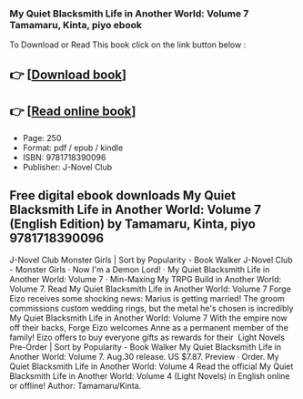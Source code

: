 ### My Quiet Blacksmith Life in Another World: Volume 7 Tamamaru, Kinta, piyo ebook

To Download or Read This book click on the link button below :

## 👉  [**[Download book](http://filesbooks.info/download.php?group=book&from=github.com&id=680027&lnk=1065 "Download book")**]

## 👉  [**[Read online book](http://filesbooks.info/download.php?group=book&from=github.com&id=680027&lnk=1065 "Read online book")**]


* Page: 250
* Format: pdf / epub / kindle
* ISBN: 9781718390096
* Publisher: J-Novel Club



## Free digital ebook downloads My Quiet Blacksmith Life in Another World: Volume 7 (English Edition) by Tamamaru, Kinta, piyo 9781718390096



 J-Novel Club Monster Girls | Sort by Popularity - Book Walker J-Novel Club - Monster Girls · Now I&#039;m a Demon Lord! · My Quiet Blacksmith Life in Another World: Volume 7 · Min-Maxing My TRPG Build in Another World: Volume 7.
 Read My Quiet Blacksmith Life in Another World: Volume 7 Forge Eizo receives some shocking news: Marius is getting married! The groom commissions custom wedding rings, but the metal he&#039;s chosen is incredibly 
 My Quiet Blacksmith Life in Another World: Volume 7 With the empire now off their backs, Forge Eizo welcomes Anne as a permanent member of the family! Eizo offers to buy everyone gifts as rewards for their 
 Light Novels Pre-Order | Sort by Popularity - Book Walker My Quiet Blacksmith Life in Another World: Volume 7. Aug.30 release. US $7.87. Preview · Order.
 My Quiet Blacksmith Life in Another World: Volume 4 Read the official My Quiet Blacksmith Life in Another World: Volume 4 (Light Novels) in English online or offline! Author: Tamamaru/Kinta.





